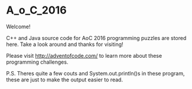 # A_o_C_2016
Welcome!

C++ and Java source code for AoC 2016 programming puzzles are stored here.  Take a look around and thanks for visiting!

Please visit http://adventofcode.com/ to learn more about these programming challenges.

P.S. Theres quite a few couts and System.out.println()s in these program, these are just to make the output easier to read.


